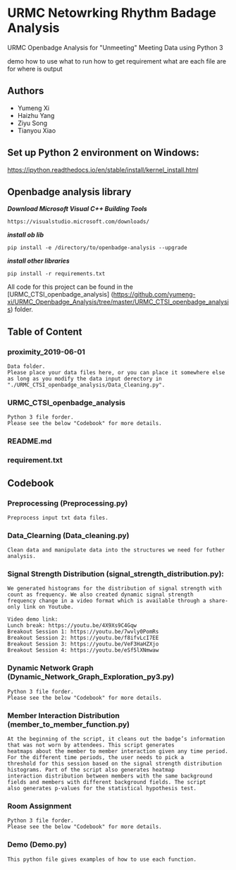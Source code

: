 # URMC Netowrking Rhythm Badage Analysis
URMC Openbadge Analysis for "Unmeeting" Meeting Data using Python 3

demo how to use 
what to run 
how to get requirement 
what are each file are for 
where is output 

## Authors
* Yumeng Xi
* Haizhu Yang
* Ziyu Song
* Tianyou Xiao


## Set up Python 2 environment on Windows:
https://ipython.readthedocs.io/en/stable/install/kernel_install.html

## Openbadge analysis library
***Download Microsoft Visual C++ Building Tools***
```
https://visualstudio.microsoft.com/downloads/
```
***install ob lib***
```
pip install -e /directory/to/openbadge-analysis --upgrade
```
***install other libraries***
```
pip install -r requirements.txt
```
All code for this project can be found in the [URMC_CTSI_openbadge_analysis]
(https://github.com/yumeng-xi/URMC_Openbadge_Analysis/tree/master/URMC_CTSI_openbadge_analysis) folder.


## Table of Content

### proximity_2019-06-01
```
Data folder.
Please place your data files here, or you can place it somewhere else as long as you modify the data input derectory in 
"./URMC_CTSI_openbadge_analysis/Data_Cleaning.py". 
```
### URMC_CTSI_openbadge_analysis
```
Python 3 file forder.
Please see the below "Codebook" for more details. 
```
### README.md

### requirement.txt


## Codebook
### Preprocessing (Preprocessing.py)
```
Preprocess input txt data files. 
```
### Data_Clearning (Data_cleaning.py)
```
Clean data and manipulate data into the structures we need for futher analysis. 
```
### Signal Strength Distribution (signal_strength_distribution.py):
```
We generated histograms for the distribution of signal strength with count as frequency. We also created dynamic signal strength 
frequency change in a video format which is available through a share-only link on Youtube.

Video demo link: 
Lunch break: https://youtu.be/4X9Xs9C4Gqw 
Breakout Session 1: https://youtu.be/7wvly0PomRs 
Breakout Session 2: https://youtu.be/f8ifvLcI7EE 
Breakout Session 3: https://youtu.be/VeF3HaHZXjo 
Breakout Session 4: https://youtu.be/eSf5lXNmwaw 
```
### Dynamic Network Graph (Dynamic_Network_Graph_Exploration_py3.py)
```
Python 3 file forder.
Please see the below "Codebook" for more details. 
```
### Member Interaction Distribution (member_to_member_function.py)
```
At the beginning of the script, it cleans out the badge’s information that was not worn by attendees. This script generates 
heatmaps about the member to member interaction given any time period. For the different time periods, the user needs to pick a 
threshold for this session based on the signal strength distribution histograms. Part of the script also generates heatmap 
interaction distribution between members with the same background fields and members with different background fields. The script 
also generates p-values for the statistical hypothesis test. 
```
### Room Assignment
```
Python 3 file forder.
Please see the below "Codebook" for more details. 
```
### Demo (Demo.py)
```
This python file gives examples of how to use each function. 
```
